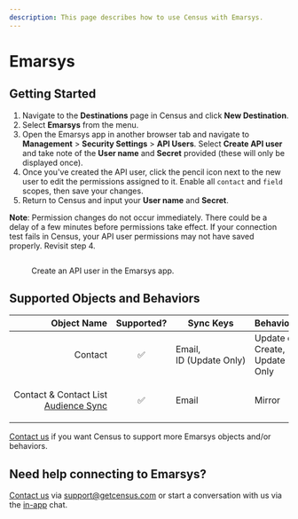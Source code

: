 ```yaml
---
description: This page describes how to use Census with Emarsys.
---
```


# Emarsys

## Getting Started

1. Navigate to the **Destinations** page in Census and click **New Destination**.
2. Select **Emarsys** from the menu.
3. Open the Emarsys app in another browser tab and navigate to **Management** > **Security Settings** > **API Users**. Select **Create API user** and take note of the **User name** and **Secret** provided (these will only be displayed once).
4. Once you've created the API user, click the pencil icon next to the new user to edit the permissions assigned to it. Enable all `contact` and `field` scopes, then save your changes.
5. Return to Census and input your **User name** and **Secret**.

**Note**: Permission changes do not occur immediately. There could be a delay of a few minutes before permissions take effect. If your connection test fails in Census, your API user permissions may not have saved properly. Revisit step 4.

<figure><img src="../.gitbook/assets/emarsys.png" alt=""><figcaption><p>Create an API user in the Emarsys app.</p></figcaption></figure>

## Supported Objects and Behaviors

| **Object Name** | **Supported?** | **Sync Keys**  | **Behaviors** |
| --------------: | :------------: | ---------------- | --------------|
| Contact | ✅ | Email, ID&nbsp;(Update Only) | Update or Create, Update Only |
| <p>Contact & Contact List<br><a href="../basics/core-concept/audience-syncs/">Audience Sync</a></p> | ✅ | Email | Mirror |

[Contact us](mailto:support@getcensus.com) if you want Census to support more Emarsys objects and/or behaviors.

## Need help connecting to Emarsys?

[Contact us](mailto:support@getcensus.com) via support@getcensus.com or start a conversation with us via the [in-app](https://app.getcensus.com) chat.
